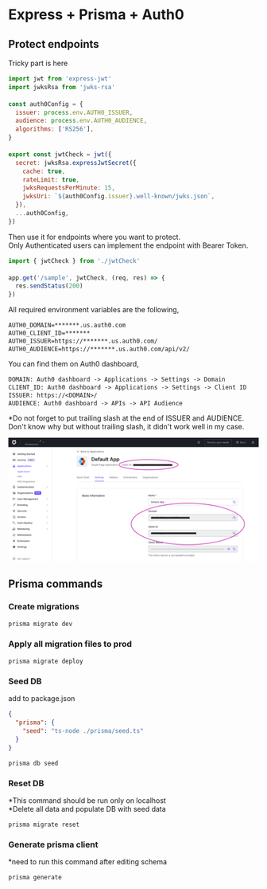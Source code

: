 # Express + Prisma + Auth0

## Protect endpoints 
Tricky part is here

```js
import jwt from 'express-jwt'
import jwksRsa from 'jwks-rsa'

const auth0Config = {
  issuer: process.env.AUTH0_ISSUER,
  audience: process.env.AUTH0_AUDIENCE,
  algorithms: ['RS256'],
}

export const jwtCheck = jwt({
  secret: jwksRsa.expressJwtSecret({
    cache: true,
    rateLimit: true,
    jwksRequestsPerMinute: 15,
    jwksUri: `${auth0Config.issuer}.well-known/jwks.json`,
  }),
  ...auth0Config,
})
```

Then use it for endpoints where you want to protect.  
Only Authenticated users can implement the endpoint with Bearer Token.

```js
import { jwtCheck } from './jwtCheck'

app.get('/sample', jwtCheck, (req, res) => {
  res.sendStatus(200)
})
```

All required environment variables are the following,

```text
AUTH0_DOMAIN=*******.us.auth0.com
AUTH0_CLIENT_ID=*******
AUTH0_ISSUER=https://*******.us.auth0.com/
AUTH0_AUDIENCE=https://*******.us.auth0.com/api/v2/
```

You can find them on Auth0 dashboard,  
```text
DOMAIN: Auth0 dashboard -> Applications -> Settings -> Domain  
CLIENT_ID: Auth0 dashboard -> Applications -> Settings -> Client ID  
ISSUER: https://<DOMAIN>/  
AUDIENCE: Auth0 dashboard -> APIs -> API Audience  
```

*Do not forget to put trailing slash at the end of ISSUER and AUDIENCE.  
Don't know why but without trailing slash, it didn't work well in my case.

<img src="https://github.com/Zett-8/images/blob/master/express-prisma-auth0/sc_auth0.jpg" />




## Prisma commands

### Create migrations
```shell
prisma migrate dev
```

### Apply all migration files to prod
```shell
prisma migrate deploy
```

### Seed DB
add to package.json
```json
{
  "prisma": {
    "seed": "ts-node ./prisma/seed.ts"
  }
}
```

```shell
prisma db seed
```

### Reset DB
*This command should be run only on localhost  
*Delete all data and populate DB with seed data
```shell
prisma migrate reset
```

### Generate prisma client
*need to run this command after editing schema
```shell
prisma generate
```
